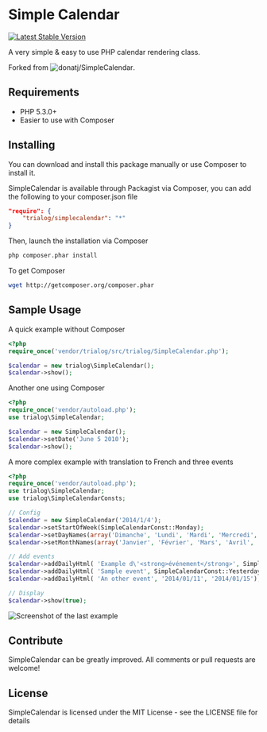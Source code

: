 # Simple Calendar

[![Latest Stable Version](https://poser.pugx.org/trialog/simplecalendar/v/stable.png)](https://packagist.org/packages/trialog/simplecalendar)

A very simple & easy to use PHP calendar rendering class.

Forked from ![donatj/SimpleCalendar](https://github.com/donatj/SimpleCalendar).

## Requirements

  - PHP 5.3.0+
  - Easier to use with Composer
  
## Installing

You can download and install this package manually or use Composer to install it.

SimpleCalendar is available through Packagist via Composer, you can add the following to your composer.json file
```json
"require": {
	"trialog/simplecalendar": "*"
}
```

Then, launch the installation via Composer
```bash
php composer.phar install
```

To get Composer
```bash
wget http://getcomposer.org/composer.phar
```

## Sample Usage

A quick example without Composer
```php
<?php
require_once('vendor/trialog/src/trialog/SimpleCalendar.php');

$calendar = new trialog\SimpleCalendar();  
$calendar->show();
```

Another one using Composer
```php
<?php
require_once('vendor/autoload.php');
use trialog\SimpleCalendar;

$calendar = new SimpleCalendar();  
$calendar->setDate('June 5 2010');  
$calendar->show();
```

A more complex example with translation to French and three events
```php
<?php
require_once('vendor/autoload.php');
use trialog\SimpleCalendar;
use trialog\SimpleCalendarConsts;

// Config
$calendar = new SimpleCalendar('2014/1/4');
$calendar->setStartOfWeek(SimpleCalendarConst::Monday);
$calendar->setDayNames(array('Dimanche', 'Lundi', 'Mardi', 'Mercredi', 'Jeudi', 'Vendredi', 'Samedi'));
$calendar->setMonthNames(array('Janvier', 'Février', 'Mars', 'Avril', 'Mai', 'Juin', 'Juillet', 'Août', 'Septembre', 'Octobre', 'Novembre', 'Décembre'));

// Add events
$calendar->addDailyHtml( 'Example d\'<strong>événement</strong>', SimpleCalendarConst::Yesterday, SimpleCalendarConst::Tomorrow, 'D\'autres petits détails...');
$calendar->addDailyHtml( 'Sample event', SimpleCalendarConst::Yesterday);
$calendar->addDailyHtml( 'An other event', '2014/01/11', '2014/01/15');

// Display
$calendar->show(true);
```

![Screenshot of the last example](https://raw.github.com/trialog/SimpleCalendar/master/example/screenshot.png)


## Contribute

SimpleCalendar can be greatly improved. All comments or pull requests are welcome!

## License

SimpleCalendar is licensed under the MIT License - see the LICENSE file for details
